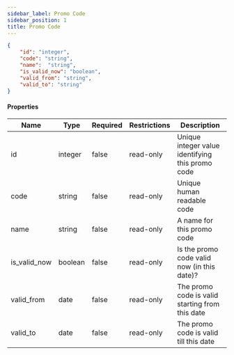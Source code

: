```yaml
---
sidebar_label: Promo Code
sidebar_position: 1
title: Promo Code
---
```


```json
{
    "id": "integer",
    "code": "string",
    "name":  "string",
    "is_valid_now": "boolean",
    "valid_from": "string",
    "valid_to": "string"
}

```

#### Properties

| Name         | Type    | Required | Restrictions | Description                                      |
|--------------|---------|----------|--------------|--------------------------------------------------|
| id           | integer | false    | read-only    | Unique integer value identifying this promo code |
| code         | string  | false    | read-only    | Unique human readable code                       |
| name         | string  | false    | read-only    | A name for this promo code                       |
| is_valid_now | boolean | false    | read-only    | Is the promo code valid now (in this date)?      |
| valid_from   | date    | false    | read-only    | The promo code is valid starting from this date  |
| valid_to     | date    | false    | read-only    | The promo code is valid till this date           |